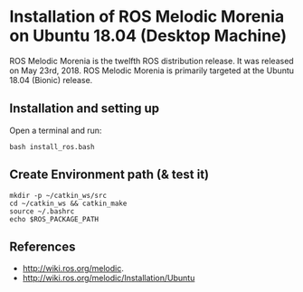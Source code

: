 # Installation of ROS Melodic Morenia on Ubuntu 18.04 (Desktop Machine)
ROS Melodic Morenia is the twelfth ROS distribution release. It was 
released on May 23rd, 2018. ROS Melodic Morenia is primarily targeted 
at the Ubuntu 18.04 (Bionic) release. 

## Installation and setting up
Open a terminal and run: 
```
bash install_ros.bash
```

## Create Environment path (& test it)
```
mkdir -p ~/catkin_ws/src
cd ~/catkin_ws && catkin_make
source ~/.bashrc
echo $ROS_PACKAGE_PATH
```

## References
* http://wiki.ros.org/melodic. 
* http://wiki.ros.org/melodic/Installation/Ubuntu

